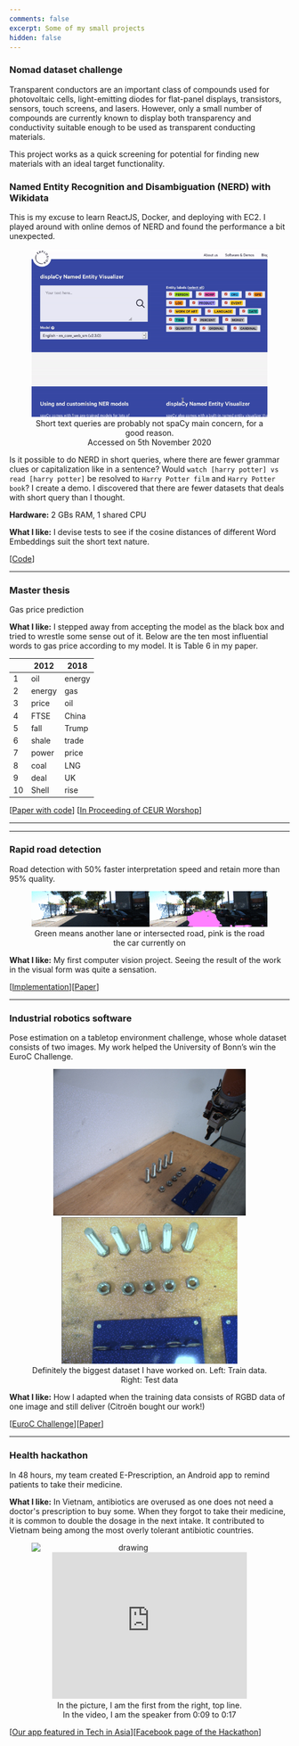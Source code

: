 ```yaml
---
comments: false
excerpt: Some of my small projects
hidden: false
---
```


### Nomad dataset challenge
Transparent conductors are an important class of compounds used for photovoltaic cells, light-emitting diodes for flat-panel displays, transistors, sensors, touch screens, and lasers. However, only a small number of compounds are currently known to display both transparency and conductivity suitable enough to be used as transparent conducting materials. 

This project works as a quick screening for potential for finding new materials with an ideal target functionality. 

### Named Entity Recognition and Disambiguation (NERD) with Wikidata
This is my excuse to learn ReactJS, Docker, and deploying with EC2. I played around with online demos of NERD and found the performance a bit unexpected.

<div align="center">
  <figure>
  <img src="/assets/spacy_ner.gif"/>
     <figcaption>Short text queries are probably not spaCy main concern, for a good reason.  </figcaption>
     <figcaption>Accessed on 5th November 2020 </figcaption>
 </figure>
</div>

Is it possible to do NERD in short queries, where there are fewer grammar clues or capitalization like in a sentence? 
Would `watch [harry potter] vs read [harry potter]` be resolved to `Harry Potter film` and `Harry Potter book`?
I create a demo. I discovered that there are fewer datasets that deals with short query than I thought.

**Hardware:** 2 GBs RAM, 1 shared CPU

**What I like:** I devise tests to see if the cosine distances of different Word Embeddings suit the short text nature.

[[Code](https://github.com/minhtriet/short_text_understanding)]

---

### Master thesis
Gas price prediction

**What I like:** I stepped away from accepting the model as the black box and tried to wrestle some sense out of it. Below are the ten most influential words to gas price according to my model. It is Table 6 in my paper.

<div align="center">
 
<table>
<thead>
<tr>
<th></th>
<th>2012</th>
<th>2018</th>
</tr>
</thead>
<tbody>
<tr>
<td>1</td>
<td>oil</td>
<td>energy</td>
</tr>
<tr>
<td>2</td>
<td>energy</td>
<td>gas</td>
</tr>
<tr>
<td>3</td>
<td>price</td>
<td>oil</td>
</tr>
<tr>
<td>4</td>
<td>FTSE</td>
<td>China</td>
</tr>
<tr>
<td>5</td>
<td>fall</td>
<td>Trump</td>
</tr>
<tr>
<td>6</td>
<td>shale</td>
<td>trade</td>
</tr>
<tr>
<td>7</td>
<td>power</td>
<td>price</td>
</tr>
<tr>
<td>8</td>
<td>coal</td>
<td>LNG</td>
</tr>
<tr>
<td>9</td>
<td>deal</td>
<td>UK</td>
</tr>
<tr>
<td>10</td>
<td>Shell</td>
<td>rise</td>
</tr>
</tbody>
</table>

</div>

[[Paper with code](https://paperswithcode.com/paper/open-domain-event-extraction-and-embedding)] [[In Proceeding of CEUR Worshop](http://ceur-ws.org/Vol-2611/paper2.pdf)]

---

---

### Rapid road detection
Road detection with 50% faster interpretation speed and retain more than 95% quality. 

<div align="center">
  <figure>
  <img src="/assets/segmented.gif"/>
     <figcaption>Green means another lane or intersected road, pink is the road the car currently on</figcaption>
 </figure>
</div>

**What I like:** My first computer vision project. Seeing the result of the work in the visual form was quite a sensation.

[[Implementation](https://github.com/minhtriet/clockwork-kitti)][[Paper](https://arxiv.org/pdf/2010.15250.pdf)]

---

### Industrial robotics software
Pose estimation on a tabletop environment challenge, whose whole dataset consists of two images. My work helped the University of Bonn’s win the EuroC Challenge.

<div align="center">
  <figure>
  <img height="263" src="/assets/nut_train.jpg"/>
  <img height="263" src="/assets/nut_test.jpg"/>
     <figcaption>Definitely the biggest dataset I have worked on. Left: Train data. Right: Test data</figcaption>
 </figure>
</div>

**What I like:** How I adapted when the training data consists of RGBD data of one image and still deliver (Citroën bought our work!)

[[EuroC Challenge](https://web.archive.org/web/20191204203324/http://www.euroc-project.eu/index.php?id=nimbro_manufacturing)][[Paper](\href{https://arxiv.org/abs/2001.04134)]

---





### Health hackathon
In 48 hours, my team created E-Prescription, an Android app to remind patients to take their medicine. 

**What I like:** In Vietnam, antibiotics are overused as one does not need a doctor's prescription to buy some. When they forgot to take their medicine, it is common to double the dosage in the next intake. It contributed to Vietnam being among the most overly tolerant antibiotic countries. 

<div align="center" float="left">
<figure>
<img align="left" src="https://cdn.techinasia.com/wp-content/uploads/2013/11/jv-hacking-fest-vietnam-saigon-720x540.jpg" alt="drawing" width="350"/>
  <iframe width="350" height="263" src="https://www.youtube-nocookie.com/embed/2OjyYhaLu5w?start=9" frameborder="0" allow="accelerometer; autoplay; clipboard-write; encrypted-media; gyroscope; picture-in-picture" allowfullscreen></iframe>
  <figcaption>In the picture, I am the first from the right, top line. </figcaption>
  <figcaption>In the video, I am  the speaker from 0:09 to 0:17</figcaption>
 </figure>
</div>

[[Our app featured in Tech in Asia](https://www.techinasia.com/jv-hacking-fest-healthcare-hackathon-vietnam)][[Facebook page of the Hackathon](https://www.facebook.com/jvhackingfest/?fref=nf)] 




